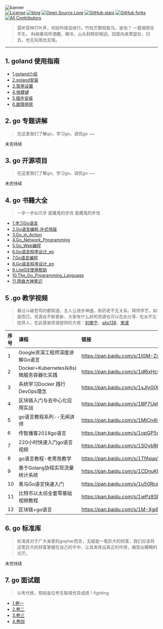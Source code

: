 ![banner](images/banner.png)<br>
[![License](https://img.shields.io/badge/license-MIT-brightgreen.svg)](https://github.com/xmge/gonote/blob/master/LICENSE)
[![blog](https://img.shields.io/badge/Author-Blog-7AD6FD.svg)](https://github.com/xmge)
[![Open Source Love](https://badges.frapsoft.com/os/v2/open-source.png?v=103)](https://github.com/xmge)
[![GitHub stars](https://img.shields.io/github/stars/xmge/gonote.svg?label=Stars)](https://github.com/xmge/gonote) 
[![GitHub forks](https://img.shields.io/github/forks/xmge/gonote.svg?label=Fork)](https://github.com/xmge/gonote)
[![All Contributors](https://img.shields.io/badge/all_contributors-5-orange.svg?style=flat-square)](#contributors) 

> 莫听穿林打叶声，何妨吟啸且徐行。竹杖芒鞋轻胜马，谁怕？ 一蓑烟雨任平生。 料峭春风吹酒醒，微冷，山头斜照却相迎。回首向来萧瑟处，归去，也无风雨也无晴。
---

## 1. goland 使用指南

- [1.goland介绍](https://github.com/xmge/gonote/blob/master/goland%E4%BD%BF%E7%94%A8%E6%8C%87%E5%8D%97/1.%E4%BB%8B%E7%BB%8D.md)<br>
- [2.goland安装](https://github.com/xmge/gonote/blob/master/goland%E4%BD%BF%E7%94%A8%E6%8C%87%E5%8D%97/2.%E5%AE%89%E8%A3%85.md)<br>
- [3.常用设置](https://github.com/xmge/gonote/blob/master/goland%E4%BD%BF%E7%94%A8%E6%8C%87%E5%8D%97/3.%E5%B8%B8%E7%94%A8%E8%AE%BE%E7%BD%AE.md)<br>
- [4.快捷键](https://github.com/xmge/gonote/blob/master/goland%E4%BD%BF%E7%94%A8%E6%8C%87%E5%8D%97/4.%E5%BF%AB%E6%8D%B7%E9%94%AE.md)<br>
- [5.插件安装](https://github.com/xmge/gonote/blob/master/goland%E4%BD%BF%E7%94%A8%E6%8C%87%E5%8D%97/5.%E6%8F%92%E4%BB%B6%E5%AE%89%E8%A3%85.md)<br>
- [6.故障排除](https://github.com/xmge/gonote/blob/master/goland%E4%BD%BF%E7%94%A8%E6%8C%87%E5%8D%97/6.%E6%95%85%E9%9A%9C%E6%8E%92%E9%99%A4.md)<br>

## 2. go 专题讲解
> 在这里我们了解go，学习go，调侃go ~~

 未完待续

## 3. go 开源项目
> 在这里我们了解go，学习go，调侃go ~~

 未完待续

## 4. go 书籍大全
 > 一步一步似爪牙 是魔鬼的步伐 是魔鬼的步伐

 * [1.学习Go语言](go书籍大全/学习Go语言.pdf)<br>
 * [2.Go语言编程.许式伟版](go书籍大全/Go语言编程.许式伟版.pdf)<br>
 * [3.Go_in_Action](go书籍大全/Go_in_Action.pdf)<br>
 * [4.Go_Network_Programming](go书籍大全/Go_Network_Programming.pdf)<br>
 * [5.Go_Web编程](go书籍大全/Go_Web编程.pdf)<br>
 * [6.Go语言程序设计_en](go书籍大全/Go语言程序设计_en.pdf)<br>
 * [7.Go语言编程](go书籍大全/Go语言编程.pdf)<br>
 * [8.Go语言程序设计_en](go书籍大全/Go语言程序设计_en.pdf)<br>
 * [9.LiteIDE使用帮助](go书籍大全/LiteIDE使用帮助.pdf)<br>
 * [10.The_Go_Programming_Language](go书籍大全/The_Go_Programming_Language.pdf)<br>
 * [11.雨痕大神笔记](go书籍大全/GoYuYanXueXiBiJi-YuHen.pdf)<br>

## 5 .go 教学视频
> 看过斗破苍穹的都知道，主人公进步神速，和药老不无关系。拜师学艺，如是而已。资源会不断更新，大家有什么好的资源也可以在此分享..
 吃水不忘挖井人，在此感谢资源提供的大佬：[刘南宁](https://studygolang.com/user/lnn0818)、[situ138](https://github.com/situ138)、[宋波](https://studygolang.com/user/yanxin)

| 序号 | 课程 | 链接 | 密码 |
| :---- | :---- | :----|:----|
| 1 | Google资深工程师深度讲解Go语言| https://pan.baidu.com/s/1IGM-Zqz92AdkskqjBxpeDA | b9wc |
| 2 | Docker+Kubernetes(k8s)微服务容器化实践| https://pan.baidu.com/s/1dRixHcR6KkmlTkjqc4eR2A | 88rh |
| 3 | 系统学习Docker 践行DevOps理念| https://pan.baidu.com/s/1sJlyGIXhX5Z8wy9KTMQMFg | kvhr |
| 4 | 区块链入门与去中心化应用实战| https://pan.baidu.com/s/1BP7UelCYCZ-DBq_vzKpXVw | 2wfr |
| 5 | go语言教程系列--无闻讲师| https://pan.baidu.com/s/1MICn4I-gYl8Wb65bAzEXWA | 17kq |
| 6 | 传智播客2018go语言| https://pan.baidu.com/s/1opGP5gUHBAuw4QvqFFaxKA | 6ewg |
| 7 | 220小时快速入门go语言视频| https://pan.baidu.com/s/1SOybRHWSpbu16D4SmPR_Fg | ss32 |
| 8 | go语言教程-老男孩教学| https://pan.baidu.com/s/1TfApasVzngYRxxHotq-4Fg | yqqs |
| 9 | 基于Golang协程实现流量统计系统| https://pan.baidu.com/s/1CDnuKHJn0BA9OAnsmd8adA | qjr3 |
| 10 | 黑马Go语言快速入门| https://pan.baidu.com/s/1u50RcepOgGmgar0FG_bOMw | wckx |
| 11 | 比特币以太坊全套零基础视频教程| https://pan.baidu.com/s/1wPz8SBXabXAv3SZaLd9yKQ | 682b |
| 12 | 区块链+go语言| https://pan.baidu.com/s/1M-Xgj8NUG5S-2HhjL5TXVQ | gbaj |

## 6. go 标准库
> 标准库对于广大亲爱的gopher而言，无疑是一笔巨大的财富，我们应该将这笔巨大的财富掌握在自己的手中，让其发挥出真正的作用，展现出耀眼的光芒。

未完待续

## 7. go 面试题
> 以考代练，预祝各位考生取得优异成绩！fighting

- [1.卷一](go面试题/卷1.md)<br>
- [2.卷二](go面试题/卷2.md)<br>
- [3.卷三](go面试题/卷3.md)<br>
- [4.卷四](go面试题/卷4.md)<br>



